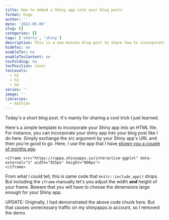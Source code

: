 ```yaml
---
title: How to embed a Shiny app into your blog posts
format: hugo
author: ''
date: '2022-05-09'
slug: []
categories: []
tags: ['shorts', 'shiny']
description: This is a one-minute blog post to share how to incorporate Shiny apps in blog posts.
hideToc: no
enableToc: no
enableTocContent: no
tocFolding: no
tocPosition: inner
tocLevels:
  - h2
  - h3
  - h4
series: ''
image: ''
libraries:
  - mathjax
---
```




Today's a short blog post.
It's mainly for sharing a cool trick I just learned.

Here's a simple template to incorporate your Shiny app into an HTML file.
For instance, you can incorporate your shiny app into your blog post like I do here.
Simply exchange the src argument by your Shiny app's URL and then you're good to go.
Here, I use the app that I have [shown you a couple of months ago](https://albert-rapp.de/post/2022-01-17-drawing-a-ggplot-interactively/).

    <iframe src="https://rappa.shinyapps.io/interactive-ggplot" data-external="1" width="925px" height="800px">
    </iframe>

From what I could tell, this is same code that `knitr::include_app()` drops.
But including the `iframe` manually let's you adjust the width **and** height of your
frame.
Beware that you will have to choose the dimensions large enough for your Shiny app.

UPDATE: Originally, I had demonstrated the above code chunk here.
But that causes unnecessary traffic on my shinyapps.io account, so I removed the demo.
